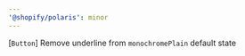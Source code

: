 ```yaml
---
'@shopify/polaris': minor
---
```


[`Button`] Remove underline from `monochromePlain` default state
